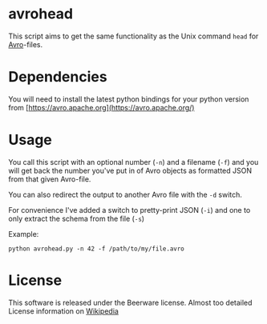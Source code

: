 avrohead
========

This script aims to get the same functionality as the Unix command `head` for [Avro](https://avro.apache.org/)-files.

Dependencies
============

You will need to install the latest python bindings for your python version from [https://avro.apache.org](https://avro.apache.org/)

Usage
=====

You call this script with an optional number (`-n`) and a filename (`-f`) and you will get back the number you've put in of Avro objects as formatted JSON from that given Avro-file.

You can also redirect the output to another Avro file with the `-d` switch.

For convenience I've added a switch to pretty-print JSON (`-i`) and one to only extract the schema from the file (`-s`)

Example:

`python avrohead.py -n 42 -f /path/to/my/file.avro`

License
=======

This software is released under the Beerware license. Almost too detailed License information on [Wikipedia](https://en.wikipedia.org/wiki/Beerware)
